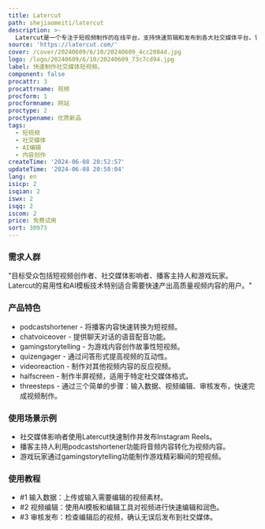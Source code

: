 ```yaml
---
title: Latercut
path: shejiaomeiti/latercut
description: >-
  Latercut是一个专注于短视频制作的在线平台，支持快速剪辑和发布到各大社交媒体平台。它利用AI模板技术，简化视频编辑流程，帮助用户节省时间，提高内容创作效率。
source: 'https://latercut.com/'
cover: /cover/20240609/6/10/20240609_4cc2084d.jpg
logo: /logo/20240609/6/10/20240609_73c7cd94.jpg
label: 快速制作社交媒体短视频。
component: false
procattr: 3
procattrname: 视频
procform: 1
procformname: 网站
proctype: 2
proctypename: 优质新品
tags:
  - 短视频
  - 社交媒体
  - AI编辑
  - 内容创作
createTime: '2024-06-08 20:52:57'
updateTime: '2024-06-08 20:58:04'
lang: en
isicp: 2
isqian: 2
iswx: 2
isqq: 2
iscom: 2
price: 免费试用
sort: 30973
---
```




### 需求人群
"目标受众包括短视频创作者、社交媒体影响者、播客主持人和游戏玩家。Latercut的易用性和AI模板技术特别适合需要快速产出高质量视频内容的用户。"

### 产品特色
* podcastshortener - 将播客内容快速转换为短视频。
* chatvoiceover - 提供聊天对话的语音配音功能。
* gamingstorytelling - 为游戏内容创作故事性短视频。
* quizengager - 通过问答形式提高视频的互动性。
* videoreaction - 制作对其他视频内容的反应视频。
* halfscreen - 制作半屏视频，适用于特定社交媒体格式。
* threesteps - 通过三个简单的步骤：输入数据、视频编辑、审核发布，快速完成视频制作。

### 使用场景示例
* 社交媒体影响者使用Latercut快速制作并发布Instagram Reels。
* 播客主持人利用podcastshortener功能将音频内容转化为视频内容。
* 游戏玩家通过gamingstorytelling功能制作游戏精彩瞬间的短视频。

### 使用教程
* #1 输入数据：上传或输入需要编辑的视频素材。
* #2 视频编辑：使用AI模板和编辑工具对视频进行快速编辑和润色。
* #3 审核发布：检查编辑后的视频，确认无误后发布到社交媒体。

  
